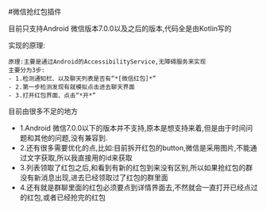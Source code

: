 #微信抢红包插件

目前只支持Android 微信版本7.0.0以及之后的版本,代码全是由Kotlin写的

实现的原理:

    原理:主要是通过Android的AccessibilityService,无障碍服务来实现
    主要分为3步:
    - 1.检测通知栏、以及聊天列表是否有“*[微信红包]*”
    - 2.第一步检测发现有就模拟点击进去聊天界面
    - 3.打开红包界面、点击“*开*”
目前由很多不足的地方

   - 1.Android 微信7.0.0以下的版本并不支持,原本是想支持来着,但是由于时间问题和其他的问题,没有兼容到.
   - 2.还有很多需要优化的点,比如:目前拆开红包的button,微信是采用图片,不能通过文字获取,所以我直接用的id来获取
   - 3.列表领取了红包之后,和看到有新的红包到来没有区别,所以如果抢红包的群没有新消息出现,进去已经领取过了红包的群里面
   - 4.还有就是群聊里面的红包必须要点到详情界面去,不然就会一直打开已经点过的红包,或者已经抢完的红包
